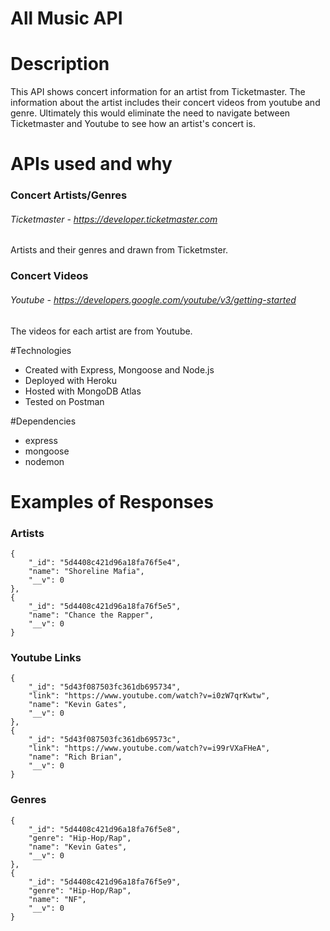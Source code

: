 # All Music API

# Description
This API shows concert information for an artist from Ticketmaster. The information about the artist includes their concert videos from youtube and genre. Ultimately this would eliminate the need to 
navigate between Ticketmaster and Youtube to see how an artist's concert is.


# APIs used and why
### Concert Artists/Genres
 ###### Ticketmaster - https://developer.ticketmaster.com
 Artists and their genres and drawn from Ticketmster.

### Concert Videos
 ###### Youtube - https://developers.google.com/youtube/v3/getting-started
 The videos for each artist are from Youtube. 

 #Technologies
 - Created with Express, Mongoose and Node.js
 - Deployed with Heroku
 - Hosted with MongoDB Atlas
 - Tested on Postman

 #Dependencies
- express
- mongoose 
- nodemon 

# Examples of Responses

### Artists
    {
        "_id": "5d4408c421d96a18fa76f5e4",
        "name": "Shoreline Mafia",
        "__v": 0
    },
    {
        "_id": "5d4408c421d96a18fa76f5e5",
        "name": "Chance the Rapper",
        "__v": 0
    }
### Youtube Links
    {
        "_id": "5d43f087503fc361db695734",
        "link": "https://www.youtube.com/watch?v=i0zW7qrKwtw",
        "name": "Kevin Gates",
        "__v": 0
    },
    {
        "_id": "5d43f087503fc361db69573c",
        "link": "https://www.youtube.com/watch?v=i99rVXaFHeA",
        "name": "Rich Brian",
        "__v": 0
    }
### Genres
    {
        "_id": "5d4408c421d96a18fa76f5e8",
        "genre": "Hip-Hop/Rap",
        "name": "Kevin Gates",
        "__v": 0
    },
    {
        "_id": "5d4408c421d96a18fa76f5e9",
        "genre": "Hip-Hop/Rap",
        "name": "NF",
        "__v": 0
    }





